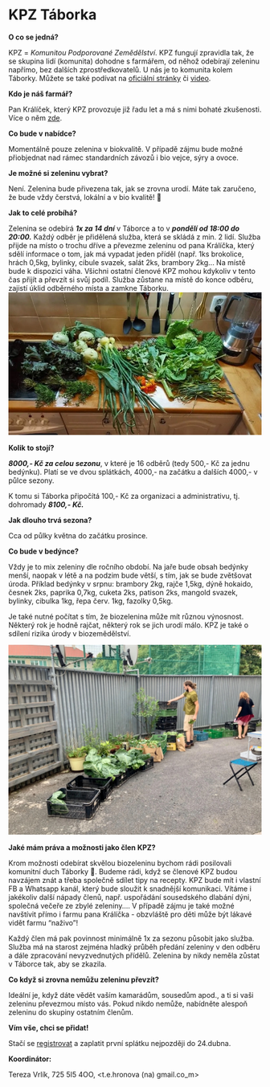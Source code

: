 # KPZ Táborka

**O co se jedná?**

KPZ = _Komunitou Podporované Zemědělství_. KPZ fungují zpravidla tak, že se skupina lidí (komunita) dohodne s farmářem, od něhož odebírají zeleninu napřímo, bez dalších zprostředkovatelů. U nás je to komunita kolem Táborky. Můžete se také podívat na [oficiální stránky](https://kpzinfo.cz) či [video](https://www.youtube.com/watch?v=49n-K909W9E).

**Kdo je náš farmář?**

Pan Králíček, který KPZ provozuje již řadu let a má s nimi bohaté zkušenosti. Více o něm [zde](http://www.kralickovabiozelenina.cz/kontakt).

**Co bude v nabídce?**

Momentálně pouze zelenina v biokvalitě. V případě zájmu bude možné přiobjednat nad rámec standardních závozů i bio vejce, sýry a ovoce.

**Je možné si zeleninu vybrat?**

Není. Zelenina bude přivezena tak, jak se zrovna urodí. Máte tak zaručeno, že bude vždy čerstvá, lokální a v bio kvalitě! 🥦

**Jak to celé probíhá?**

Zelenina se odebírá **_1x za 14 dní_** v Táborce a to v **_pondělí od 18:00 do 20:00._** Každý odběr je přidělená služba, která se skládá z min. 2 lidí. Služba přijde na místo o trochu dříve a převezme zeleninu od pana Králíčka, který sdělí informace o tom, jak má vypadat jeden příděl (např. 1ks brokolice, hrách 0,5kg, bylinky, cibule svazek, salát 2ks, brambory 2kg... Na místě bude k dispozici váha. Všichni ostatní členové KPZ mohou kdykoliv v tento čas přijít a převzít si svůj podíl. Služba zůstane na místě do konce odběru, zajistí úklid odběrného místa a zamkne Táborku. ![](KPZ_pic1.jfif)

**Kolik to stojí?**

**_8000,- Kč za celou sezonu_**, v které je 16 odběrů (tedy 500,- Kč za jednu bedýnku). Platí se ve dvou splátkách, 4000,- na začátku a dalších 4000,- v půlce sezony.

K tomu si Táborka připočítá 100,- Kč za organizaci a administrativu, tj. dohromady **_8100,- Kč._**

**Jak dlouho trvá sezona?**

Cca od půlky května do začátku prosince.

**Co bude v bedýnce?**

Vždy je to mix zeleniny dle ročního období. Na jaře bude obsah bedýnky menší, naopak v létě a na podzim bude větší, s tím, jak se bude zvětšovat úroda. Příklad bedýnky v srpnu: brambory 2kg, rajče 1,5kg, dýně hokaido, česnek 2ks, paprika 0,7kg, cuketa 2ks, patison 2ks, mangold svazek, bylinky, cibulka 1kg, řepa červ. 1kg, fazolky 0,5kg.

Je také nutné počítat s tím, že biozelenina může mít různou výnosnost. Některý rok je hodně rajčat, některý rok se jich urodí málo. KPZ je také o sdílení rizika úrody v biozemědělství.

![](KPZ_pic2.jfif)

**Jaké mám práva a možnosti jako člen KPZ?**

Krom možnosti odebírat skvělou biozeleninu bychom rádi posilovali komunitní duch Táborky 💪. Budeme rádi, když se členové KPZ budou navzájem znát a třeba společně sdílet tipy na recepty. KPZ bude mít i vlastní FB a Whatsapp kanál, který bude sloužit k snadnější komunikaci. Vítáme i jakékoliv další nápady členů, např. uspořádání sousedského dlabání dýni, společná večeře ze zbylé zeleniny…. V případě zájmu je také možné navštívit přímo i farmu pana Králíčka - obzvláště pro děti může být lákavé vidět farmu “naživo”!

Každý člen má pak povinnost minimálně 1x za sezonu působit jako služba. Služba má na starost zejména hladký průběh předání zeleniny v den odběru a dále zpracování nevyzvednutých přídělů. Zelenina by nikdy neměla zůstat v Táborce tak, aby se zkazila.

**Co když si zrovna nemůžu zeleninu převzít?**

Ideální je, když dáte vědět vaším kamarádům, sousedům apod., a ti si vaši zeleninu převezmou místo vás. Pokud nikdo nemůže, nabídněte alespoň zeleninu do skupiny ostatním členům.

**Vím vše, chci se přidat!**

Stačí se [registrovat](https://forms.gle/oTo25KnvjsUN8kZq6) a zaplatit první splátku nejpozději do 24.dubna.

**Koordinátor:** 

Tereza Vrlík, 725 5I5 4OO, <t.e.hronova (na) gmail.co_m>
